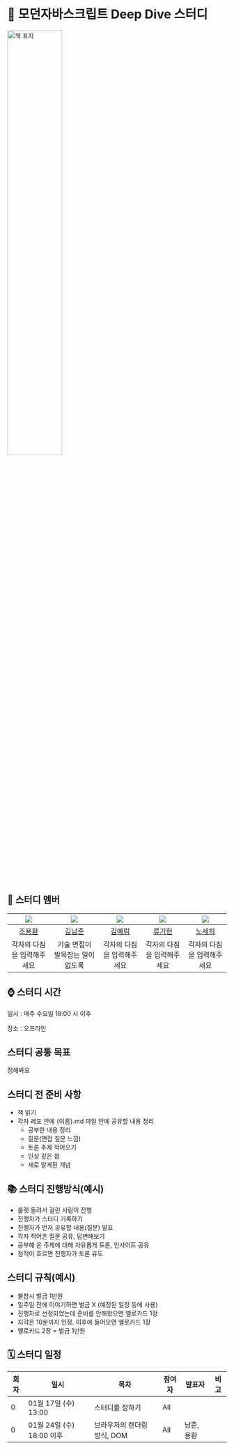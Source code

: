# 🧧 모던자바스크립트 Deep Dive 스터디

<img src="https://velog.velcdn.com/images/alswlfl29/post/02adb3dd-0d1a-481b-8250-9a19f7fae6af/image.jpeg" width="50%" alt="책 표지" />

## 🐥 스터디 멤버

|   ![](https://github.com/yhc-key.png?size=100)    | ![](https://github.com/namjunkim12.png?size=100)  | ![](https://github.com/Lainlnya.png?size=100) | ![](https://github.com/geekseal.png?size=100) |  ![](https://github.com/se2develop.png?size=100)  |
|:------------------------------------------------:|:--------------------------------------------:|:---------------------------------------------:|:--------------------------------------------:|:--------------------------------------------:|
|         [조용환](https://github.com/yhc-key)         |       [김남준](https://github.com/namjunkim12)       |      [김예림](https://github.com/Lainlnya)       |      [류기현](https://github.com/geekseal)       |       [노세희](https://github.com/se2develop)        |
|                각자의 다짐을 입력해주세요                |           기술 면접이 발목잡는 일이 없도록              |     각자의 다짐을 입력해주세요        |             각자의 다짐을 입력해주세요               |                  각자의 다짐을 입력해주세요                  |

## ⌚ 스터디 시간

일시 : 매주 수요일 18:00 시 이후

장소 : 오프라인

## 스터디 공통 목표

정해봐요

## 스터디 전 준비 사항

- 책 읽기
- 각자 레포 안에 {이름}.md 파일 안에 공유할 내용 정리
  - 공부한 내용 정리
  - 질문(면접 질문 느낌)
  - 토론 주제 적어오기
  - 인상 깊은 점
  - 새로 알게된 개념

## 📚 스터디 진행방식(예시)

- 룰렛 돌려서 걸린 사람이 진행
- 진행자가 스터디 기록하기
- 진행자가 먼저 공유할 내용(질문) 발표
- 각자 적어온 질문 공유, 답변해보기
- 공부해 온 주제에 대해 자유롭게 토론, 인사이트 공유
- 정적이 흐르면 진행자가 토론 유도
  
## 스터디 규칙(예시) 

- 불참시 벌금 1만원
- 일주일 전에 이야기하면 벌금 X (예정된 일정 등에 사용)
- 진행자로 선정되었는데 준비를 안해왔으면 옐로카드 1장
- 지각은 10분까지 인정. 이후에 들어오면 옐로카드 1장
- 옐로카드 2장 = 벌금 1만원

## 🗓 스터디 일정

| 회차 | 일시                | 목차                | 참여자               | 발표자           | 비고                       |
| ---- |-------------------|-------------------|-------------------|---------------|--------------------------|
| 0    | 01월 17일 (수) 13:00   | 스터디룰 정하기          | All       |               ||
| 0    | 01월 24일 (수) 18:00 이후  | 브라우저의 렌더링 방식, DOM          | All       |       남준, 용환        ||




